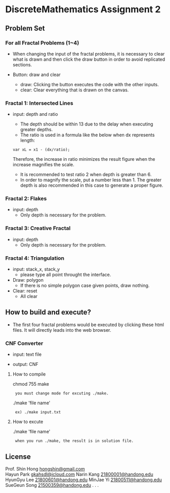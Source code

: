 # DiscreteMathematics Assignment 2

## Problem Set

### For all Fractal Problems (1~4)
- When changing the input of the fractal problems, it is necessary to clear what is drawn and then click the draw button in order to avoid replicated sections.

- Button: draw and clear
	- draw: Clicking the button executes the code with the other inputs.
	- clear: Clear everything that is drawn on the canvas.


### Fractal 1: Intersected Lines
- input: depth and ratio
  - The depth should be within 13 due to the delay when executing greater depths.
  - The ratio is used in a formula like the below when dx represents length:

  ```
  var xL = x1 - (dx/ratio);
  ```
  Therefore, the increase in ratio minimizes the result figure when the increase magnifies the scale.

  - It is recommended to test ratio 2 when depth is greater than 6.
  - In order to magnify the scale, put a number less than 1. The greater depth is also recommended in this case to generate a proper figure.

### Fractal 2: Flakes
- input: depth  
	- Only depth is necessary for the problem.

### Fractal 3: Creative Fractal
- input: depth  
	- Only depth is necessary for the problem.

### Fractal 4: Triangulation
- input: stack_x, stack_y
   - please type all point throught the interface.
- Draw: polygon
   - If there is no simple polygon case given points, draw nothing.
- Clear: reset
   - All clear
## How to build and execute?
- The first four fractal problems would be executed by clicking these html files. It will directly leads into the web browser.


### CNF Converter

- input: text file

- output: CNF

1. How to compile

     chmod 755 make 
            
        you must change mode for excuting ./make.
     
     ./make 'file name'
     
        ex) ./make input.txt

2. How to excute

    ./make 'file name'
        
        when you run ./make, the result is in solution file. 


## License  
Prof. Shin Hong hongshin@gmail.com  
Hayun Park gkahsdl@icloud.com
Narin Kang 21800001@handong.edu
HyunGyu Lee 21800601@handong.edu
MinJae Yi 21800511@handong.edu
SueGeun Song 21500359@handong.edu
.
.
.
